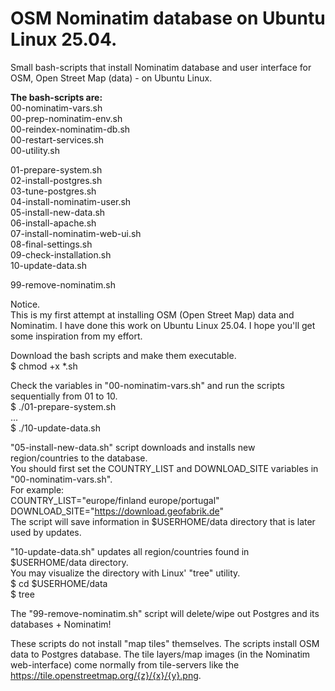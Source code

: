 # OSM Nominatim database on Ubuntu Linux 25.04.
Small bash-scripts that install Nominatim database and user interface for OSM, Open Street Map (data) - on Ubuntu Linux.  

**The bash-scripts are:**    
00-nominatim-vars.sh  
00-prep-nominatim-env.sh  
00-reindex-nominatim-db.sh  
00-restart-services.sh  
00-utility.sh  

01-prepare-system.sh  
02-install-postgres.sh  
03-tune-postgres.sh  
04-install-nominatim-user.sh  
05-install-new-data.sh  
06-install-apache.sh  
07-install-nominatim-web-ui.sh  
08-final-settings.sh  
09-check-installation.sh  
10-update-data.sh

99-remove-nominatim.sh   

Notice.  
This is my first attempt at installing OSM (Open Street Map) data and Nominatim.
I have done this work on Ubuntu Linux 25.04.
I hope you'll get some inspiration from my effort.

Download the bash scripts and make them executable.  
$ chmod +x *.sh

Check the variables in "00-nominatim-vars.sh" and run the scripts sequentially from 01 to 10.  
$ ./01-prepare-system.sh  
...  
$ ./10-update-data.sh

"05-install-new-data.sh" script downloads and installs new region/countries to the database.  
You should first set the COUNTRY_LIST and DOWNLOAD_SITE variables in "00-nominatim-vars.sh".  
For example:  
COUNTRY_LIST="europe/finland europe/portugal"  
DOWNLOAD_SITE="https://download.geofabrik.de"  
The script will save information in $USERHOME/data directory that is later used by updates.

"10-update-data.sh" updates all region/countries found in $USERHOME/data directory.  
You may visualize the directory with Linux' "tree" utility.  
$ cd $USERHOME/data  
$ tree  

The "99-remove-nominatim.sh" script will delete/wipe out Postgres and its databases + Nominatim!  

These scripts do not install "map tiles" themselves. 
The scripts install OSM data to Postgres database. 
The tile layers/map images (in the Nominatim web-interface) come normally from tile-servers like the https://tile.openstreetmap.org/{z}/{x}/{y}.png. 
